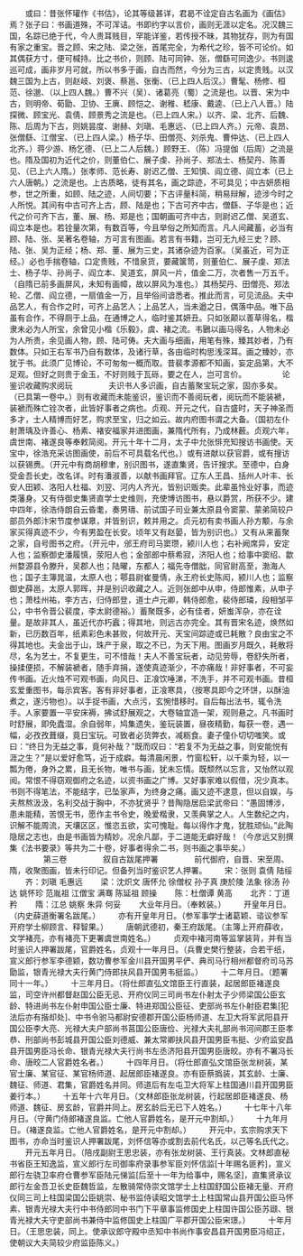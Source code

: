 <!-- { "loadSidebar": true } -->
　　或曰：昔张怀瓘作《书估》，论其等级甚详，君曷不诠定自古名画为《画估》焉？张子曰：书画道殊，不可浑诘。书即约字以言价，画则无涯以定名。况汉魏三国，名踪已绝于代，今人贵耳贱目，罕能详鉴，若传授不昧，其物犹存，则为有国有家之重宝。晋之顾、宋之陆、梁之张，首尾完全，为希代之珍，皆不可论价。如其偶获方寸，便可椷持。比之书价，则顾、陆可同钟、张，僧繇可同逸少。书则逡巡可成，画非岁月可就，所以书多于画，自古而然，今分为三古，以定贵贱。以汉魏三国为上古，则赵岐、刘褒、蔡邕、张衡、（已上四人后汉。）曹髦、杨修、桓范、徐邈、（以上四人魏。）曹不兴（吴）、诸葛亮（蜀）之流是也。以晋、宋为中古，则明帝、荀勖、卫协、王廙、顾恺之、谢稚、嵇康、戴逵、（已上八人晋。）陆探微、顾宝光、袁倩、顾景秀之流是也。（已上四人宋。）以齐、梁、北齐、后魏、陈、后周为下古，则姚昙度、谢赫、刘瑱、毛惠远、（已上四人齐。）元帝、袁昂、张僧繇、江僧宝、（已上四人梁。）杨子华、田僧亮、刘杀鬼、曹仲达、（已上四人北齐。）蒋少游、杨乞德、（已上二人后魏。）顾野王、（陈）冯提伽（后周）之流是也。隋及国初为近代之价，则董伯仁、展子虔、孙尚子、郑法士、杨契丹、陈善见、（已上六人隋。）张孝师、范长寿、尉迟乙僧、王知慎、阎立德、阎立本（已上六人唐朝。）之流是也。上古质略，徒有其名，画之踪迹，不可具见；中古妍质相参，世之所重，如顾、陆之迹，人间切要；下古评量科简，稍易辩解，迹涉今时之人所悦。其间有中古可齐上古，顾、陆是也；下古可齐中古，僧繇、子华是也；近代之价可齐下古，董、展、杨、郑是也；国朝画可齐中古，则尉迟乙僧、吴道玄、阎立本是也。若铨量次第，有数百等，今且举俗之所知而言。凡人间藏蓄，必当有顾、陆、张、吴著名卷轴，方可言有图画。若言有书籍，岂可无九经三史？顾、陆、张、吴为正经；杨、郑、董、展为三史，其诸杂迹为百家。（吴虽近，可为正经。）必也手揣卷轴，口定贵贱，不惜泉货，要藏箧笥，则董伯仁、展子虔、郑法士、杨子华、孙尚子、阎立本、吴道玄，屏风一片，值金二万，次者售一万五千。（自隋已前多画屏风，未知有画幛，故以屏风为准也。）其杨契丹、田僧亮、郑法轮、乙僧、阎立德，一扇值金一万，且举俗间谙悉者。推此而言，可见流品。夫中品艺人，有合作之时，可齐上品艺人；上品艺人，当未遒之日，偶落中品。唯下品虽有合作，不得厕于上品，在通博之人，临时鉴其妍丑。只如张颠以善草得名，楷隶未必为人所宝，余曾见小楷《乐毅》，虞、褚之流。韦鶠以画马得名，人物未必为人所贵，余见画人物，顾、陆可俦。夫大画与细画，用笔有殊，臻其妙者，乃有数体。只如王右军书乃自有数体，及诸行草，各由临时构思浅深耳。画之臻妙，亦犹于书。此须广见博论，不可匆匆一概而取。昔裴孝源都不知画，妄定品第，大不足观。但好之则贵于金玉，不好则贱于瓦砾，要之在人，岂可言价。
　　
　　论鉴识收藏购求阅玩
　　
　　夫识书人多识画，自古蓄聚宝玩之家，固亦多矣。（已具第一卷中。）则有收藏而未能鉴识，鉴识而不善阅玩者，阅玩而不能装褫，装褫而殊亡铨次者，此皆好事者之病也。贞观、开元之代，自古盛时，天子神圣而多才，士人精博而好艺，购求至宝，归之如云。故内府图书谓之大备。（国初左仆射萧瑀及许善心、杨素、褚安福家并进图画，兼隋代所有，乃成林薮。贞观六年，虞世南、褚遂良等奉敕简阅。开元十年十二月，太子中允张悱充知搜访书画使。天宝中，徐浩充采访图画使，前后不可具载名代也。）或有进献以获官爵，或有搜访以获锡赉。（开元中有商胡穆聿，别识图书，遂直集贤，告讦搜求。至德中，白身受金吾长史，改名详。时有潘淑善，以献书画拜官。辽东人王昌、括州人叶丰、长安人田颖、洛阳人杜福、刘翌、河内人齐光，皆别识贩卖。此辈虽怜业好事，而迹类藩身。又有侍御史集贤直学士史维则，充使博访图书，悬以爵赏，所获不少。建中四年，徐浩侍朗自云昏耄，奏男璹、前试国子司业兼太原县令窦蒙、蒙弟简较户部员外郎汴宋节度参谋臮，并皆别识，敕并用之。贞元初有卖书画人孙方颙，与余家买得真迹不少，今有男盈在长安。顷年又有赵晏，皆为别识也。）又有从来蓄聚之家，自号图书之府。（开元中，邠王府司马窦瓒，颍川人也；右补阙席异，安定人也；监察御史潘履慎，荥阳人也；金部郎中蔡希寂，济阳人也；给事中窦绍、歙州婺源县令滕升，吴郡人也；陆曜，东都人；福先寺僧朏，同官尉高至，渤海人也；国子主簿晁温，太原人也；鄠县尉崔曼倩，永王府长史陈闳，颍川人也；监察御史薛邕，太原人郭晖，并是别识收藏之人。近则张郎中从申，侍郎惟素，从申子也；萧桂州祐，李方古，归侍郎登，道士卢元卿，韩侍郎愈，裴侍郎璘，段相邹平公，中书令晋公裴度，李太尉德裕。）蓄聚既多，必有佳者，妍蚩浑杂，亦在诠量。是故非其人，虽近代亦朽蠧；得其地，则远古亦完全。其有晋宋名迹，焕然如新，已历数百年，纸素彩色未甚败，何故开元、天宝间踪迹或已耗散？良由宝之不得其地也。夫金出于山，珠产于泉，取之不已，为天下用。图画岁月既久，耗散将尽，名为艺士，不复更生，可不惜哉！夫人不善宝玩者，动见劳辱，卷舒失所者，操揉便损，不解装褫者，随手弃捐，遂使真迹渐少，不亦痛哉！非好事者，不可妄传书画。近火烛不可观书画，向风日、正飡饮唾涕，不洗手，并不可观书画。昔桓玄爱重图书，每示宾客。客有非好事者，正飡寒具，（按寒具即今之环饼，以酥油煮之，遂污物也）。以手捉书画，大点污，玄惋惜移时。自后每出法书，辄令洗手。人家要置一平安床褥，拂试舒展观之，大卷轴宜造一架，观则悬之。凡书画时时舒展，即免蠹湿。余自弱年，鸠集遗失，鉴玩装置，昼夜精勤，每获一卷，遇一幅，必孜孜葺缀，竟日宝玩。可致者必货弊衣，减粝食。妻子僮仆切切嗤笑。或曰：“终日为无益之事，竟何补哉？”既而叹曰：“若复不为无益之事，则安能悦有涯之生？”是以爱好愈笃，近于成癖。每清晨闲景，竹窗松轩，以千乘为轻，以一瓢为倦，身外之累，且无长物，唯书与画，犹未忘情。既颓然以忘言，又怡然以观阅。常恨不得窃观御府之名迹，以资书画之广博。又好事家难以假借，况少真本。书则不得笔法，不能结字，已坠家声，为终身之痛。画又迹不逮意，但以自娱，与夫熬熬汲汲，名利交战于胸中，不亦犹贤乎？昔陶隐居启梁武帝曰：“愚固博涉，患未能精，苦恨无书，愿作主书令史，晚爱楷隶，又羡典掌之人。人生数纪之内，识解不能周流，天壤区区，惟恣五欲，实可愧耻。每以得作才鬼，犹胜顽仙。”此陶隐居之志也，由是书画皆为精妙。况余凡鄙，于二道能无癖好哉！（今彦远又别撰集《法书要录》等共为二十卷，好事者得余二书，则书画之事毕矣。）
　　
　　第三卷
　　
　　叙自古跋尾押署
　　
　　前代御府，自晋、宋至周、隋，收聚图画，皆未行印记。但备列当时鉴识艺人押署。
　　宋：张则 袁倩 陆绥
　　齐：刘瑱 毛惠远
　　梁：沈炽文 唐怀允 徐僧权 孙子真 庚於陵 法象 徐汤 孙达 姚怀珍 范胤祖 江僧宝 满骞 陈延祖 顾操
　　陈：杜僧谭 黄高
　　北齐：丁道矜
　　隋：江总 姚察 朱异 何妥
　　大业年月日。（奉敕装。）
　　开皇年月日。（内史薛道衡署名跋尾。）
　　亦有开皇年月日。（参军事学士诸葛颖、谘议参军开府学士柳顾言、释智果。）
　　唐朝武德初，秦王府跋尾。（主簿上开府薛收，文学褚亮，亦有褚亮下更署虞世南姓名。）
　　贞观中褚河南等监掌装背，并有当时鉴识人押署跋尾，官爵姓名，贞观十一年月日。（兵曹史樊行整装，合若干纸，宣义郎行参军李德颖，数功曹参军金川县开国男平俨、典司马行相州都督府司马苏勖监，银青光禄大夫行黄门侍郎扶风县开国男韦挺监。）
　　十二年月日。（题署同十一年。）
　　十三年月日。（将仕郎直弘文馆臣王行直装，起居郎臣褚遂良监，司空许州都督赵国公臣无忌、开府仪同三司尚书左仆射太子少师梁国公臣玄龄、特进尚书左仆射申国公臣士廉、特进郑国公臣征、吏部尚书左仆射臣君集[犯法后亦有揩却处]、中书令驸马都尉安德郡开国公臣杨师道、左卫大将军武阳县开国公臣李大亮、光禄大夫户部尚书莒国公臣唐俭、光禄大夫礼部尚书河间郡王臣孝恭、刑部尚书彭城县开国公臣刘德威、兼太常卿扶风县开国男臣韦挺、少府监安昌县开国男臣冯长命、银青光禄大夫行尚书左丞济阳县开国男臣唐皎。亦有不署冯长命、唐皎二人官爵姓名者。）
　　十四年月日。（将仕郎直弘文馆臣张龙树装，某官士廉、某官征、某官杨师道、起居郎臣褚遂良。亦有臣蔡撝装，其玄龄、士廉、魏征、师道、君集，官爵姓名并同。师道后有左屯卫大将军上柱国通川县开国男臣姜行本。）
　　十五年十六年月日。（文林郎臣张龙树装，行起居郎臣褚遂良、杨师道、魏征、房玄龄，官爵并同上。房玄龄后无已下人姓名。）
　　十七年十八年月日。（守黄门侍郎褚遂良监。亡他人官爵姓名，是开元中割却。）
　　十九年月日。（褚遂良监。亡他人官爵姓名，是开元中割却。）
　　开元中，玄宗购求天下图书，亦命当时鉴识人押署跋尾，刘怀信等亦或割去前代名氏，以己等名氏代之。
　　开元五年月日。（陪戌副尉王思忠装，亦有张龙树装、王行真装。文林郎直秘书省臣王知逸监，宣义郎行左司御率府录事参军臣刘怀信监[十年赐名匪矜]，宣义郎行左骁卫率府仓曹参军臣陆元悌监[后至十一年为给事中，赐名坚]，直集贤承议郎行左金吾卫长史臣魏哲监，左散骑常侍崇文馆学士上柱国舒国公臣褚无量、开府仪同三司上柱国梁国公臣姚崇、秘书监侍读昭文馆学士上柱国常山县开国公臣马怀素、银青光禄大夫行中书侍郎同中书门下平章事监修国史上柱国许国公臣苏颋、银青光禄大夫守吏部尚书兼侍中监修国史上柱国广平郡开国公臣宋璟。）
　　十年月日。（王思忠装，同上。使承议郎守殿中丞知中书尚作事安昌县开国男臣冯绍正，使朝议大夫简较少府监臣陈义。）
